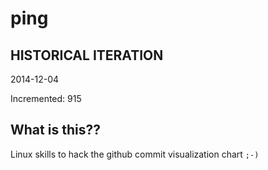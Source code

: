 # ping

## HISTORICAL ITERATION
2014-12-04

Incremented: 915

## What is this?? 
Linux skills to hack the github commit visualization chart `;-)`
